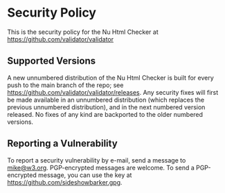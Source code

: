# Security Policy

This is the security policy for the Nu Html Checker at https://github.com/validator/validator

## Supported Versions

A new unnumbered distribution of the Nu Html Checker is built for every push to the main branch of the repo; see https://github.com/validator/validator/releases. Any security fixes will first be made available in an unnumbered distribution (which replaces the previous unnumbered distribution), and in the next numbered version released. No fixes of any kind are backported to the older numbered versions.

## Reporting a Vulnerability

To report a security vulnerability by e-mail, send a message to mike@w3.org. PGP-encrypted messages are welcome. To send a PGP-encrypted message, you can use the key at https://github.com/sideshowbarker.gpg.
